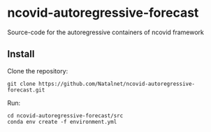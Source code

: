 # ncovid-autoregressive-forecast
Source-code for the autoregressive containers of ncovid framework

## Install

Clone the repository:

    git clone https://github.com/Natalnet/ncovid-autoregressive-forecast.git

Run:

    cd ncovid-autoregressive-forecast/src
    conda env create -f environment.yml
